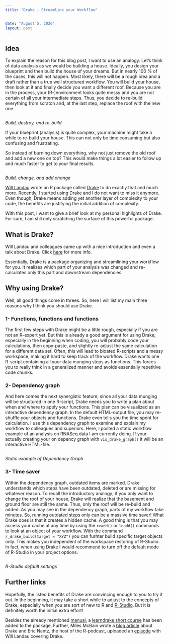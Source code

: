 ```yaml
---
title: "Drake - Streamline your Workflow"


date: "August 5, 2020"
layout: post
---
```


<script src="{{ site.url }}{{ site.baseurl }}/knitr_files/Drake_files/accessible-code-block-0.0.1/empty-anchor.js"></script>

<section class="main-content">
<div id="idea" class="section level2">
<h2>Idea</h2>
<p>To explain the reason for this blog post, I want to use an analogy. Let’s think of data analysis as we would be building a house. Ideally, you design your blueprint and then build the house of your dreams. But in nearly 100 % of the cases, this will not happen. Most likely, there will be a rough idea and a draft rather than a true well structured workflow. You will build your house, then look at it and finally decide you want a different roof. Because you are in the process, your (R-)environment looks quite messy and you are not certain of all your intermediate steps. Thus, you decide to re-build everything from scratch and, at the last step, replace the roof with the new one.</p>
<div class="figure">
<img src="{{ site.url }}{{ site.baseurl }}/knitr_files/Drake_files/figure-html/house1.jpg" alt="" />
<p class="caption"><em>Build, destroy, and re-build</em></p>
</div>
<p>If your blueprint (analysis) is quite complex, your machine might take a while to re-build your house. This can not only be time consuming but also confusing and frustrating.</p>
<p>So instead of burning down everything, why not just remove the old roof and add a new one on top? This would make things a lot easier to follow up and much faster to get to your final results.</p>
<div class="figure">
<img src="{{ site.url }}{{ site.baseurl }}/knitr_files/Drake_files/figure-html/house2.jpg" alt="" />
<p class="caption"><em>Build, change, and add change</em></p>
</div>
<p><a href="https://github.com/wlandau?tab=repositories">Will Landau</a> wrote an R package called <a href="https://books.ropensci.org/drake/">Drake</a> to do exactly that and much more. Recently, I started using Drake and I do not want to miss it anymore. Even though, Drake means adding yet another layer of complexity to your code, the benefits are justifying the initial addition of complexity.</p>
<p>With this post, I want to give a brief look at my personal highlights of Drake. For sure, I am still only scratching the surface of this powerful package.</p>
</div>
<div id="what-is-drake" class="section level2">
<h2>What is Drake?</h2>
<p>Will Landau and colleagues came up with a nice introduction and even a talk about Drake. Click <a href="https://books.ropensci.org/drake/">here</a> for more info.</p>
<p>Essentially, Drake is a package organizing and streamlining your workflow for you. It realizes which part of your analysis was changed and re-calculates only this part and downstream dependencies.</p>
</div>
<div id="why-using-drake" class="section level2">
<h2>Why using Drake?</h2>
<p>Well, all good things come in threes. So, here I will list my main three reasons why I think you should use Drake.</p>
<div id="functions-functions-and-functions" class="section level3">
<h3>1- Functions, functions and functions</h3>
<p>The first few steps with Drake might be a little rough, especially if you are not an R-expert yet. But this is already a good argument for using Drake; especially in the beginning when coding, you will probably code your calculations, then copy-paste, and slightly re-adjust the same calculation for a different data set. Often, this will lead to bloated R-scripts and a messy workspace, making it hard to keep track of the workflow. Drake wants one R-script containing all your data munging steps as functions. This forces you to really think in a generalized manner and avoids essentially repetitive code chunks.</p>
</div>
<div id="dependency-graph" class="section level3">
<h3>2- Dependency graph</h3>
<p>And here comes the next synergistic feature; since all your data munging will be structured in one R-script, Drake needs you to write a plan about when and where to apply your functions. This plan can be visualized as an interactive dependency graph. In the default HTML-output file, you may re-shuffle your objects and functions. Drake even tells you the time spent for calculation. I use this dependency graph to examine and explain my workflow to colleagues and superiors. Here, I posted a static workflow example of an analysis on RNASeq data I am currently doing. If your actually creating your on depency graph with <code>vis_drake_graph()</code> it will be an interactive HTML-file.</p>
<div class="figure">
<img src="{{ site.url }}{{ site.baseurl }}/knitr_files/Drake_files/figure-html/Screenshot%202020-08-05%20at%2016.24.11.png" alt="" />
<p class="caption"><em>Static example of Dependency Graph</em></p>
</div>
</div>
<div id="time-saver" class="section level3">
<h3>3- Time saver</h3>
<p>Within the dependency graph, outdated items are marked. Drake understands which steps have been outdated, deleted or are missing for whatever reason. To recall the introductory analogy; if you only want to change the roof of your house, Drake will realize that the basement and ground floor are still the same. Thus, only the roof will be re-build and added. As you may see in the dependency graph, parts of my workflow take minutes. So, running outdated steps only can be a massive time saver! What Drake does is that it creates a hidden cache. A good thing is that you may access your cache at any time by using the <code>readd()</code> or <code>loadd()</code> commands to look at an object of your workflow. With the command <code>r_drake_build(target = "XYZ")</code> you can furhter build specific target objects only. This makes you independent of the workspace restoring of R-Studio. In fact, when using Drake I would recommend to turn off the default mode of R-Studio in your project options.</p>
<div class="figure">
<img src="{{ site.url }}{{ site.baseurl }}/knitr_files/Drake_files/figure-html/Screenshot%202020-08-05%20at%2015.54.28.png" alt="" />
<p class="caption"><em>R-Studio default settings</em></p>
</div>
</div>
</div>
<div id="further-links" class="section level2">
<h2>Further links</h2>
<p>Hopefully, the listed benefits of Drake are convincing enough to you to try it out. In the beginning, it may take a short while to adjust to the concepts of Drake, especially when you are sort of new to R and <a href="https://rstudio.com/">R-Studio</a>. But it is definitely worth the initial extra effort!</p>
<p>Besides the already mentioned <a href="https://books.ropensci.org/drake/visuals.html#underlying-graph-data-node-and-edge-data-frames">manual</a>, a <a href="https://github.com/wlandau/learndrake/blob/master/README.md">learndrake short course</a> has been added to the package. Further, Miles McBain wrote a <a href="https://milesmcbain.xyz/the-drake-post/">blog article</a> about Drake and Eric Nantz, the host of the R-podcast, uploaded an <a href="https://r-podcast.org/episode/022-diving-in-to-drake-with-will-landau/">episode</a> with Will Landau covering Drake.</p>
</div>
</section>
